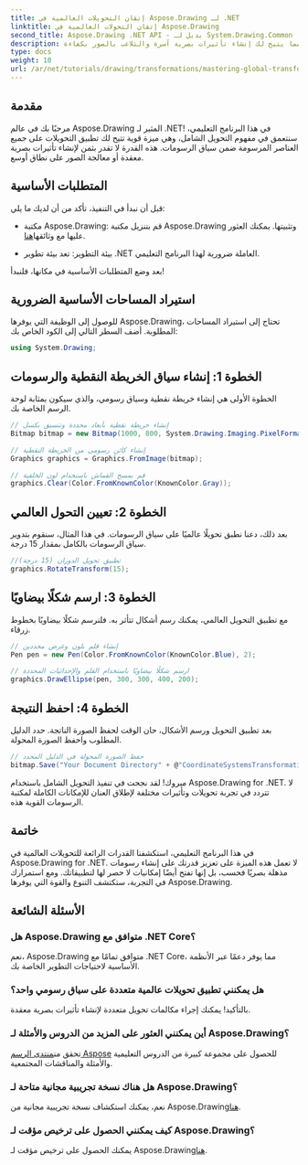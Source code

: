 ```yaml
---
title: إتقان التحويلات العالمية في Aspose.Drawing لـ .NET
linktitle: إتقان التحولات العالمية في Aspose.Drawing
second_title: Aspose.Drawing .NET API - بديل لـ System.Drawing.Common
description: تعرف على كيفية تطبيق التحويلات على جميع العناصر المرسومة ضمن سياق رسومي، مما يتيح لك إنشاء تأثيرات بصرية آسرة والتلاعب بالصور بكفاءة.
type: docs
weight: 10
url: /ar/net/tutorials/drawing/transformations/mastering-global-transformations/
---
```

## مقدمة

مرحبًا بك في عالم Aspose.Drawing المثير لـ .NET! في هذا البرنامج التعليمي، سنتعمق في مفهوم التحويل الشامل، وهي ميزة قوية تتيح لك تطبيق التحويلات على جميع العناصر المرسومة ضمن سياق الرسومات. هذه القدرة لا تقدر بثمن لإنشاء تأثيرات بصرية معقدة أو معالجة الصور على نطاق أوسع.

## المتطلبات الأساسية

قبل أن نبدأ في التنفيذ، تأكد من أن لديك ما يلي:

-  مكتبة Aspose.Drawing: قم بتنزيل مكتبة Aspose.Drawing وتثبيتها. يمكنك العثور عليها مع وثائقها[هنا](https://reference.aspose.com/drawing/net/).
  
- بيئة التطوير: تعد بيئة تطوير .NET العاملة ضرورية لهذا البرنامج التعليمي.

بعد وضع المتطلبات الأساسية في مكانها، فلنبدأ!

## استيراد المساحات الأساسية الضرورية

للوصول إلى الوظيفة التي يوفرها Aspose.Drawing، تحتاج إلى استيراد المساحات المطلوبة. أضف السطر التالي إلى الكود الخاص بك:

```csharp
using System.Drawing;
```

## الخطوة 1: إنشاء سياق الخريطة النقطية والرسومات

الخطوة الأولى هي إنشاء خريطة نقطية وسياق رسومي، والذي سيكون بمثابة لوحة الرسم الخاصة بك.

```csharp
// إنشاء خريطة نقطية بأبعاد محددة وتنسيق بكسل
Bitmap bitmap = new Bitmap(1000, 800, System.Drawing.Imaging.PixelFormat.Format32bppPArgb);

// إنشاء كائن رسومي من الخريطة النقطية
Graphics graphics = Graphics.FromImage(bitmap);

// قم بمسح القماش باستخدام لون الخلفية
graphics.Clear(Color.FromKnownColor(KnownColor.Gray));
```

## الخطوة 2: تعيين التحول العالمي

بعد ذلك، دعنا نطبق تحويلًا عالميًا على سياق الرسومات. في هذا المثال، سنقوم بتدوير سياق الرسومات بالكامل بمقدار 15 درجة.

```csharp
//تطبيق تحويل الدوران (15 درجة)
graphics.RotateTransform(15);
```

## الخطوة 3: ارسم شكلًا بيضاويًا

مع تطبيق التحويل العالمي، يمكنك رسم أشكال تتأثر به. فلنرسم شكلًا بيضاويًا بخطوط زرقاء.

```csharp
// إنشاء قلم بلون وعرض محددين
Pen pen = new Pen(Color.FromKnownColor(KnownColor.Blue), 2);

// ارسم شكلًا بيضاويًا باستخدام القلم والإحداثيات المحددة
graphics.DrawEllipse(pen, 300, 300, 400, 200);
```

## الخطوة 4: احفظ النتيجة

بعد تطبيق التحويل ورسم الأشكال، حان الوقت لحفظ الصورة الناتجة. حدد الدليل المطلوب واحفظ الصورة المحولة.

```csharp
// حفظ الصورة المحولة في الدليل المحدد
bitmap.Save("Your Document Directory" + @"CoordinateSystemsTransformations\GlobalTransformation_out.png");
```

مبروك! لقد نجحت في تنفيذ التحويل الشامل باستخدام Aspose.Drawing for .NET. لا تتردد في تجربة تحويلات وتأثيرات مختلفة لإطلاق العنان للإمكانات الكاملة لمكتبة الرسومات القوية هذه.

## خاتمة

في هذا البرنامج التعليمي، استكشفنا القدرات الرائعة للتحويلات العالمية في Aspose.Drawing for .NET. لا تعمل هذه الميزة على تعزيز قدرتك على إنشاء رسومات مذهلة بصريًا فحسب، بل إنها تفتح أيضًا إمكانيات لا حصر لها لتطبيقاتك. ومع استمرارك في التجربة، ستكتشف التنوع والقوة التي يوفرها Aspose.Drawing.

## الأسئلة الشائعة

### هل Aspose.Drawing متوافق مع .NET Core؟

نعم، Aspose.Drawing متوافق تمامًا مع .NET Core، مما يوفر دعمًا عبر الأنظمة الأساسية لاحتياجات التطوير الخاصة بك.

### هل يمكنني تطبيق تحويلات عالمية متعددة على سياق رسومي واحد؟

بالتأكيد! يمكنك إجراء مكالمات تحويل متعددة لإنشاء تأثيرات بصرية معقدة.

### أين يمكنني العثور على المزيد من الدروس والأمثلة لـ Aspose.Drawing؟

 تحقق من[منتدى الرسم Aspose](https://forum.aspose.com/c/diagram/17) للحصول على مجموعة كبيرة من الدروس التعليمية والأمثلة والمناقشات المجتمعية.

### هل هناك نسخة تجريبية مجانية متاحة لـ Aspose.Drawing؟

 نعم، يمكنك استكشاف نسخة تجريبية مجانية من Aspose.Drawing[هنا](https://releases.aspose.com/).

### كيف يمكنني الحصول على ترخيص مؤقت لـ Aspose.Drawing؟

 يمكنك الحصول على ترخيص مؤقت لـ Aspose.Drawing[هنا](https://purchase.conholdate.com/temporary-license/).